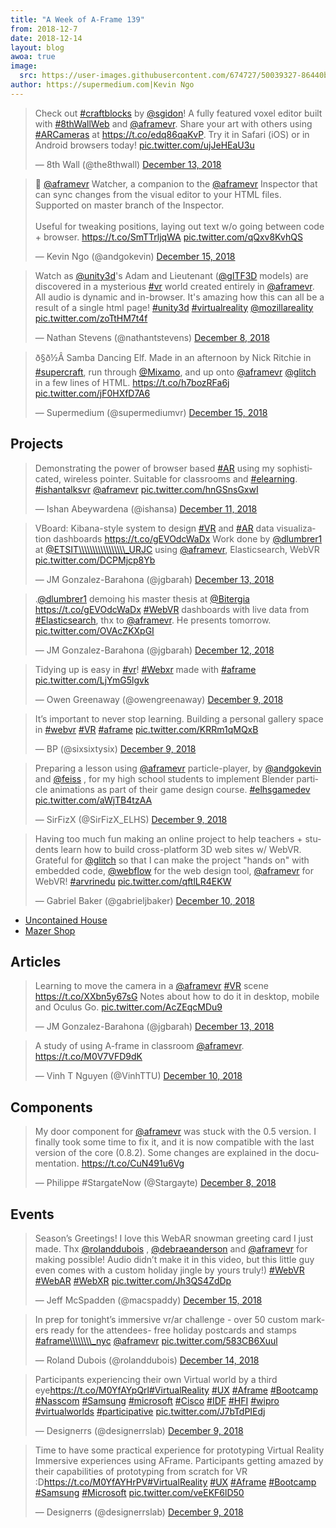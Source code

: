 ```yaml
---
title: "A Week of A-Frame 139"
from: 2018-12-7
date: 2018-12-14
layout: blog
awoa: true
image:
  src: https://user-images.githubusercontent.com/674727/50039327-86440b00-ffe5-11e8-8886-b255986b1df5.jpg
author: https://supermedium.com|Kevin Ngo
---
```


<script async src="//platform.twitter.com/widgets.js" charset="utf-8"></script>

<div class="tweets tweets-feature">
<blockquote class="twitter-tweet"><p lang="en" dir="ltr">Check out <a href="https://twitter.com/hashtag/craftblocks?src=hash&amp;ref\\\\\\\\\\\\_src=twsrc%5Etfw">#craftblocks</a> by <a href="https://twitter.com/sgidon?ref\\\\\\\\\\\\_src=twsrc%5Etfw">@sgidon</a>! A fully featured voxel editor built with <a href="https://twitter.com/hashtag/8thWallWeb?src=hash&amp;ref\\\\\\\\\\\\_src=twsrc%5Etfw">#8thWallWeb</a> and <a href="https://twitter.com/aframevr?ref\\\\\\\\\\\\_src=twsrc%5Etfw">@aframevr</a>. Share your art with others using <a href="https://twitter.com/hashtag/ARCameras?src=hash&amp;ref\\\\\\\\\\\\_src=twsrc%5Etfw">#ARCameras</a> at <a href="https://t.co/edq86qaKvP">https://t.co/edq86qaKvP</a>. Try it in Safari (iOS) or in Android browsers today! <a href="https://t.co/ujJeHEaU3u">pic.twitter.com/ujJeHEaU3u</a></p>&mdash; 8th Wall (@the8thwall) <a href="https://twitter.com/the8thwall/status/1073020032425345024?ref\\\\\\\\\\\\_src=twsrc%5Etfw">December 13, 2018</a></blockquote>


<blockquote class="twitter-tweet"><p lang="en" dir="ltr">👀 <a href="https://twitter.com/aframevr?ref\\\\\\\\\\\_src=twsrc%5Etfw">@aframevr</a> Watcher, a companion to the <a href="https://twitter.com/aframevr?ref\\\\\\\\\\\_src=twsrc%5Etfw">@aframevr</a> Inspector that can sync changes from the visual editor to your HTML files. Supported on master branch of the Inspector.<br><br>Useful for tweaking positions, laying out text w/o going between code + browser. <a href="https://t.co/SmTTrljqWA">https://t.co/SmTTrljqWA</a> <a href="https://t.co/qQxv8KvhQS">pic.twitter.com/qQxv8KvhQS</a></p>&mdash; Kevin Ngo (@andgokevin) <a href="https://twitter.com/andgokevin/status/1073776813799759873?ref\\\\\\\\\\\_src=twsrc%5Etfw">December 15, 2018</a></blockquote>


<blockquote class="twitter-tweet"><p lang="en" dir="ltr">Watch as <a href="https://twitter.com/unity3d?ref\\_src=twsrc%5Etfw">@unity3d</a>&#39;s Adam and Lieutenant (<a href="https://twitter.com/glTF3D?ref\\_src=twsrc%5Etfw">@glTF3D</a> models) are discovered in a mysterious <a href="https://twitter.com/hashtag/vr?src=hash&amp;ref\\_src=twsrc%5Etfw">#vr</a> world created entirely in <a href="https://twitter.com/aframevr?ref\\_src=twsrc%5Etfw">@aframevr</a>. All audio is dynamic and in-browser. It&#39;s amazing how this can all be a result of a single html page! <a href="https://twitter.com/hashtag/unity3d?src=hash&amp;ref\\_src=twsrc%5Etfw">#unity3d</a> <a href="https://twitter.com/hashtag/virtualreality?src=hash&amp;ref\\_src=twsrc%5Etfw">#virtualreality</a> <a href="https://twitter.com/mozillareality?ref\\_src=twsrc%5Etfw">@mozillareality</a> <a href="https://t.co/zoTtHM7t4f">pic.twitter.com/zoTtHM7t4f</a></p>&mdash; Nathan Stevens (@nathantstevens) <a href="https://twitter.com/nathantstevens/status/1071288702075232256?ref\\_src=twsrc%5Etfw">December 8, 2018</a></blockquote>


<blockquote class="twitter-tweet" data-lang="en"><p lang="en" dir="ltr">ð§ð½Â Samba Dancing Elf. Made in an afternoon by Nick Ritchie in <a href="https://twitter.com/hashtag/supercraft?src=hash&amp;ref_src=twsrc%5Etfw">#supercraft</a>, run through <a href="https://twitter.com/Mixamo?ref_src=twsrc%5Etfw">@Mixamo</a>, and up onto <a href="https://twitter.com/aframevr?ref_src=twsrc%5Etfw">@aframevr</a> <a href="https://twitter.com/glitch?ref_src=twsrc%5Etfw">@glitch</a> in a few lines of HTML. <a href="https://t.co/h7bozRFa6j">https://t.co/h7bozRFa6j</a> <a href="https://t.co/jF0HXfD7A6">pic.twitter.com/jF0HXfD7A6</a></p>&mdash; Supermedium (@supermediumvr) <a href="https://twitter.com/supermediumvr/status/1073804827421958144?ref_src=twsrc%5Etfw">December 15, 2018</a></blockquote>


</div>

<!-- more -->

## Projects

<div class="tweets">

<blockquote class="twitter-tweet"><p lang="en" dir="ltr">Demonstrating the power of browser based <a href="https://twitter.com/hashtag/AR?src=hash&amp;ref\\\\\\\\\\\\\\\\_src=twsrc%5Etfw">#AR</a> using my sophisticated, wireless pointer. Suitable for classrooms and <a href="https://twitter.com/hashtag/elearning?src=hash&amp;ref\\\\\\\\\\\\\\\\_src=twsrc%5Etfw">#elearning</a>. <a href="https://twitter.com/hashtag/ishantalksvr?src=hash&amp;ref\\\\\\\\\\\\\\\\_src=twsrc%5Etfw">#ishantalksvr</a> <a href="https://twitter.com/aframevr?ref\\\\\\\\\\\\\\\\_src=twsrc%5Etfw">@aframevr</a> <a href="https://t.co/hnGSnsGxwI">pic.twitter.com/hnGSnsGxwI</a></p>&mdash; Ishan Abeywardena (@ishansa) <a href="https://twitter.com/ishansa/status/1072585056219222016?ref\\\\\\\\\\\\\\\\_src=twsrc%5Etfw">December 11, 2018</a></blockquote>

<blockquote class="twitter-tweet"><p lang="en" dir="ltr">VBoard: Kibana-style system to design <a href="https://twitter.com/hashtag/VR?src=hash&amp;ref\\\\\\\\\\\\\\\\\_src=twsrc%5Etfw">#VR</a> and <a href="https://twitter.com/hashtag/AR?src=hash&amp;ref\\\\\\\\\\\\\\\\\_src=twsrc%5Etfw">#AR</a> data visualization dashboards <a href="https://t.co/gEVOdcWaDx">https://t.co/gEVOdcWaDx</a> Work done by <a href="https://twitter.com/dlumbrer1?ref\\\\\\\\\\\\\\\\\_src=twsrc%5Etfw">@dlumbrer1</a> at <a href="https://twitter.com/ETSIT\\\\\\\\\\\\\\\\\_URJC?ref\\\\\\\\\\\\\\\\\_src=twsrc%5Etfw">@ETSIT\\\\\\\\\\\\\\\\\_URJC</a> using <a href="https://twitter.com/aframevr?ref\\\\\\\\\\\\\\\\\_src=twsrc%5Etfw">@aframevr</a>, Elasticsearch, WebVR <a href="https://t.co/DCPMjcp8Yb">pic.twitter.com/DCPMjcp8Yb</a></p>&mdash; JM Gonzalez-Barahona (@jgbarah) <a href="https://twitter.com/jgbarah/status/1073192526314655744?ref\\\\\\\\\\\\\\\\\_src=twsrc%5Etfw">December 13, 2018</a></blockquote>


<blockquote class="twitter-tweet"><p lang="en" dir="ltr">.<a href="https://twitter.com/dlumbrer1?ref\\\\\\\\\\\\\_src=twsrc%5Etfw">@dlumbrer1</a> demoing his master thesis at <a href="https://twitter.com/Bitergia?ref\\\\\\\\\\\\\_src=twsrc%5Etfw">@Bitergia</a> <a href="https://t.co/gEVOdcWaDx">https://t.co/gEVOdcWaDx</a> <a href="https://twitter.com/hashtag/WebVR?src=hash&amp;ref\\\\\\\\\\\\\_src=twsrc%5Etfw">#WebVR</a> dashboards with live data from <a href="https://twitter.com/hashtag/Elasticsearch?src=hash&amp;ref\\\\\\\\\\\\\_src=twsrc%5Etfw">#Elasticsearch</a>, thx to <a href="https://twitter.com/aframevr?ref\\\\\\\\\\\\\_src=twsrc%5Etfw">@aframevr</a>. He presents tomorrow. <a href="https://t.co/OVAcZKXpGI">pic.twitter.com/OVAcZKXpGI</a></p>&mdash; JM Gonzalez-Barahona (@jgbarah) <a href="https://twitter.com/jgbarah/status/1072786007181967360?ref\\\\\\\\\\\\\_src=twsrc%5Etfw">December 12, 2018</a></blockquote>


<blockquote class="twitter-tweet"><p lang="en" dir="ltr">Tidying up is easy in <a href="https://twitter.com/hashtag/vr?src=hash&amp;ref\\\\\\\_src=twsrc%5Etfw">#vr</a>! <a href="https://twitter.com/hashtag/Webxr?src=hash&amp;ref\\\\\\\_src=twsrc%5Etfw">#Webxr</a> made with <a href="https://twitter.com/hashtag/aframe?src=hash&amp;ref\\\\\\\_src=twsrc%5Etfw">#aframe</a> <a href="https://t.co/LjYmG5lgvk">pic.twitter.com/LjYmG5lgvk</a></p>&mdash; Owen Greenaway (@owengreenaway) <a href="https://twitter.com/owengreenaway/status/1071813461775134720?ref\\\\\\\_src=twsrc%5Etfw">December 9, 2018</a></blockquote>


<blockquote class="twitter-tweet"><p lang="en" dir="ltr">It’s important to never stop learning. Building a personal gallery space in <a href="https://twitter.com/hashtag/webvr?src=hash&amp;ref\\\\\\\\\_src=twsrc%5Etfw">#webvr</a> <a href="https://twitter.com/hashtag/VR?src=hash&amp;ref\\\\\\\\\_src=twsrc%5Etfw">#VR</a> <a href="https://twitter.com/hashtag/aframe?src=hash&amp;ref\\\\\\\\\_src=twsrc%5Etfw">#aframe</a> <a href="https://t.co/KRRm1qMQxB">pic.twitter.com/KRRm1qMQxB</a></p>&mdash; BP (@sixsixtysix) <a href="https://twitter.com/sixsixtysix/status/1071760478706286592?ref\\\\\\\\\_src=twsrc%5Etfw">December 9, 2018</a></blockquote>

<blockquote class="twitter-tweet" data-lang="en"><p lang="en" dir="ltr">Preparing a lesson using <a href="https://twitter.com/aframevr?ref_src=twsrc%5Etfw">@aframevr</a> particle-player, by <a href="https://twitter.com/andgokevin?ref_src=twsrc%5Etfw">@andgokevin</a> and <a href="https://twitter.com/feiss?ref_src=twsrc%5Etfw">@feiss</a> , for my high school students to implement Blender particle animations as part of their game design course.  <a href="https://twitter.com/hashtag/elhsgamedev?src=hash&amp;ref_src=twsrc%5Etfw">#elhsgamedev</a> <a href="https://t.co/aWjTB4tzAA">pic.twitter.com/aWjTB4tzAA</a></p>&mdash; SirFizX (@SirFizX_ELHS) <a href="https://twitter.com/SirFizX_ELHS/status/1071849659222687744?ref_src=twsrc%5Etfw">December 9, 2018</a></blockquote>


<blockquote class="twitter-tweet"><p lang="en" dir="ltr">Having too much fun making an online project to help teachers + students learn how to build cross-platform 3D web sites w/ WebVR. Grateful for <a href="https://twitter.com/glitch?ref\\\\\\\\\\\\\\\_src=twsrc%5Etfw">@glitch</a> so that I can make the project &quot;hands on&quot; with embedded code, <a href="https://twitter.com/webflow?ref\\\\\\\\\\\\\\\_src=twsrc%5Etfw">@webflow</a> for the web design tool, <a href="https://twitter.com/aframevr?ref\\\\\\\\\\\\\\\_src=twsrc%5Etfw">@aframevr</a> for WebVR! <a href="https://twitter.com/hashtag/arvrinedu?src=hash&amp;ref\\\\\\\\\\\\\\\_src=twsrc%5Etfw">#arvrinedu</a> <a href="https://t.co/qftlLR4EKW">pic.twitter.com/qftlLR4EKW</a></p>&mdash; Gabriel Baker (@gabrieljbaker) <a href="https://twitter.com/gabrieljbaker/status/1071947060931260417?ref\\\\\\\\\\\\\\\_src=twsrc%5Etfw">December 10, 2018</a></blockquote>


</div>

- [Uncontained House](http://www.uncontained.house/)
- [Mazer Shop](https://www.mazershop.fr/modules/e2vr/load.php?idconfig=BJb1vCLyN&uapi=int&ismobile&dom=https://htmlfo-int.e2vr.io/load.js?uapi=int)

## Articles

<div class="tweets">
<blockquote class="twitter-tweet"><p lang="en" dir="ltr">Learning to move the camera in a <a href="https://twitter.com/aframevr?ref\\\\\_src=twsrc%5Etfw">@aframevr</a> <a href="https://twitter.com/hashtag/VR?src=hash&amp;ref\\\\\_src=twsrc%5Etfw">#VR</a> scene <a href="https://t.co/XXbn5y67sG">https://t.co/XXbn5y67sG</a> Notes about how to do it in desktop, mobile and Oculus Go. <a href="https://t.co/AcZEqcMDu9">pic.twitter.com/AcZEqcMDu9</a></p>&mdash; JM Gonzalez-Barahona (@jgbarah) <a href="https://twitter.com/jgbarah/status/1073356413051781120?ref\\\\\_src=twsrc%5Etfw">December 13, 2018</a></blockquote>


<blockquote class="twitter-tweet"><p lang="en" dir="ltr">A study of using A-frame in classroom <a href="https://twitter.com/aframevr?ref\\\\\\\\\\\\\\_src=twsrc%5Etfw">@aframevr</a>. <a href="https://t.co/M0V7VFD9dK">https://t.co/M0V7VFD9dK</a></p>&mdash; Vinh T Nguyen (@VinhTTU) <a href="https://twitter.com/VinhTTU/status/1072027574056808448?ref\\\\\\\\\\\\\\_src=twsrc%5Etfw">December 10, 2018</a></blockquote>


</div>

## Components

<div class="tweets">
<blockquote class="twitter-tweet"><p lang="en" dir="ltr">My door component for <a href="https://twitter.com/aframevr?ref\_src=twsrc%5Etfw">@aframevr</a> was stuck with the 0.5 version. I finally took some time to fix it, and it is now compatible with the last version of the core (0.8.2). Some changes are explained in the documentation. <a href="https://t.co/CuN491u6Vg">https://t.co/CuN491u6Vg</a></p>&mdash; Philippe #StargateNow (@Stargayte) <a href="https://twitter.com/Stargayte/status/1071546674219237376?ref\_src=twsrc%5Etfw">December 8, 2018</a></blockquote>


</div>

## Events

<div class="tweets">
<blockquote class="twitter-tweet"><p lang="en" dir="ltr">Season’s Greetings! I love this WebAR snowman greeting card I just made. Thx <a href="https://twitter.com/rolanddubois?ref\\\_src=twsrc%5Etfw">@rolanddubois</a> , <a href="https://twitter.com/debraeanderson?ref\\\_src=twsrc%5Etfw">@debraeanderson</a> and <a href="https://twitter.com/aframevr?ref\\\_src=twsrc%5Etfw">@aframevr</a> for making possible! Audio didn’t make it in this video, but this little guy even comes with a custom holiday jingle by yours truly!) <a href="https://twitter.com/hashtag/WebVR?src=hash&amp;ref\\\_src=twsrc%5Etfw">#WebVR</a> <a href="https://twitter.com/hashtag/WebAR?src=hash&amp;ref\\\_src=twsrc%5Etfw">#WebAR</a> <a href="https://twitter.com/hashtag/WebXR?src=hash&amp;ref\\\_src=twsrc%5Etfw">#WebXR</a> <a href="https://t.co/Jh3QS4ZdDp">pic.twitter.com/Jh3QS4ZdDp</a></p>&mdash; Jeff McSpadden (@macspaddy) <a href="https://twitter.com/macspaddy/status/1073763685548650496?ref\\\_src=twsrc%5Etfw">December 15, 2018</a></blockquote>


<blockquote class="twitter-tweet"><p lang="en" dir="ltr">In prep for tonight’s immersive vr/ar challenge - over 50 custom markers ready for the attendees- free holiday postcards and stamps <a href="https://twitter.com/hashtag/aframe\\\\\\\\_nyc?src=hash&amp;ref\\\\\\\\_src=twsrc%5Etfw">#aframe\\\\\\\\_nyc</a> <a href="https://twitter.com/aframevr?ref\\\\\\\\_src=twsrc%5Etfw">@aframevr</a> <a href="https://t.co/583CB6Xuul">pic.twitter.com/583CB6Xuul</a></p>&mdash; Roland Dubois (@rolanddubois) <a href="https://twitter.com/rolanddubois/status/1073432823535677440?ref\\\\\\\\_src=twsrc%5Etfw">December 14, 2018</a></blockquote>


<blockquote class="twitter-tweet"><p lang="en" dir="ltr">Participants experiencing their own Virtual world by a third eye<a href="https://t.co/M0YfAYpQrl">https://t.co/M0YfAYpQrl</a><a href="https://twitter.com/hashtag/VirtualReality?src=hash&amp;ref\\\\_src=twsrc%5Etfw">#VirtualReality</a> <a href="https://twitter.com/hashtag/UX?src=hash&amp;ref\\\\_src=twsrc%5Etfw">#UX</a> <a href="https://twitter.com/hashtag/Aframe?src=hash&amp;ref\\\\_src=twsrc%5Etfw">#Aframe</a> <a href="https://twitter.com/hashtag/Bootcamp?src=hash&amp;ref\\\\_src=twsrc%5Etfw">#Bootcamp</a> <a href="https://twitter.com/hashtag/Nasscom?src=hash&amp;ref\\\\_src=twsrc%5Etfw">#Nasscom</a> <a href="https://twitter.com/hashtag/Samsung?src=hash&amp;ref\\\\_src=twsrc%5Etfw">#Samsung</a> <a href="https://twitter.com/hashtag/microsoft?src=hash&amp;ref\\\\_src=twsrc%5Etfw">#microsoft</a> <a href="https://twitter.com/hashtag/Cisco?src=hash&amp;ref\\\\_src=twsrc%5Etfw">#Cisco</a> <a href="https://twitter.com/hashtag/IDF?src=hash&amp;ref\\\\_src=twsrc%5Etfw">#IDF</a> <a href="https://twitter.com/hashtag/HFI?src=hash&amp;ref\\\\_src=twsrc%5Etfw">#HFI</a> <a href="https://twitter.com/hashtag/wipro?src=hash&amp;ref\\\\_src=twsrc%5Etfw">#wipro</a> <a href="https://twitter.com/hashtag/virtualworlds?src=hash&amp;ref\\\\_src=twsrc%5Etfw">#virtualworlds</a> <a href="https://twitter.com/hashtag/participative?src=hash&amp;ref\\\\_src=twsrc%5Etfw">#participative</a> <a href="https://t.co/J7bTdPIEdj">pic.twitter.com/J7bTdPIEdj</a></p>&mdash; Designerrs (@designerrslab) <a href="https://twitter.com/designerrslab/status/1071757795471515650?ref\\\\_src=twsrc%5Etfw">December 9, 2018</a></blockquote>


<blockquote class="twitter-tweet"><p lang="en" dir="ltr">Time to have some practical experience for prototyping Virtual Reality Immersive experiences using AFrame. Participants getting amazed by their capabilities of prototyping from scratch for VR :D<a href="https://t.co/M0YfAYHrPV">https://t.co/M0YfAYHrPV</a><a href="https://twitter.com/hashtag/VirtualReality?src=hash&amp;ref\\\\\\_src=twsrc%5Etfw">#VirtualReality</a> <a href="https://twitter.com/hashtag/UX?src=hash&amp;ref\\\\\\_src=twsrc%5Etfw">#UX</a> <a href="https://twitter.com/hashtag/Aframe?src=hash&amp;ref\\\\\\_src=twsrc%5Etfw">#Aframe</a> <a href="https://twitter.com/hashtag/Bootcamp?src=hash&amp;ref\\\\\\_src=twsrc%5Etfw">#Bootcamp</a> <a href="https://twitter.com/hashtag/Samsung?src=hash&amp;ref\\\\\\_src=twsrc%5Etfw">#Samsung</a> <a href="https://twitter.com/hashtag/Microsoft?src=hash&amp;ref\\\\\\_src=twsrc%5Etfw">#Microsoft</a> <a href="https://t.co/veEKF6lD50">pic.twitter.com/veEKF6lD50</a></p>&mdash; Designerrs (@designerrslab) <a href="https://twitter.com/designerrslab/status/1071705326183964672?ref\\\\\\_src=twsrc%5Etfw">December 9, 2018</a></blockquote>


</div>
